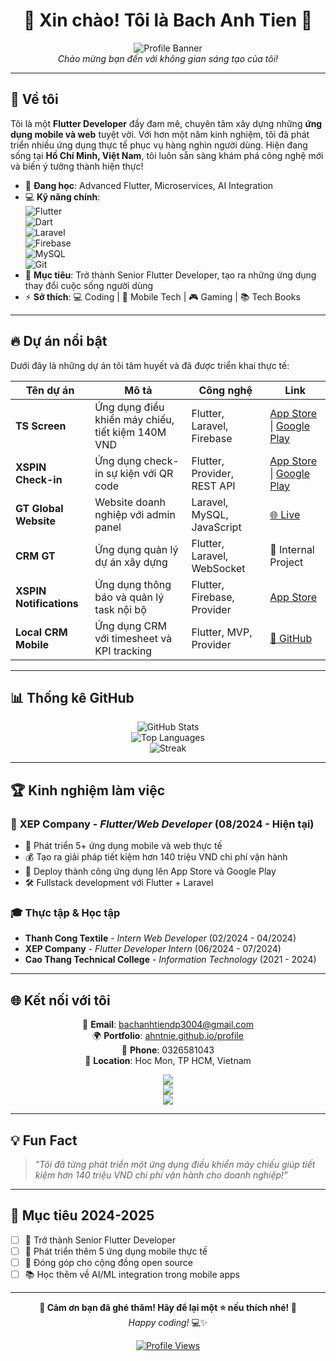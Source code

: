 <div align="center">

# 🌟 Xin chào! Tôi là Bach Anh Tien 🌟

![Profile Banner](https://via.placeholder.com/1200x300/52d3aa/FFFFFF?text=Flutter+Developer+%7C+Mobile+%26+Web+Solutions)  
*Chào mừng bạn đến với không gian sáng tạo của tôi!*

</div>

---

## 🚀 Về tôi  
Tôi là một **Flutter Developer** đầy đam mê, chuyên tâm xây dựng những **ứng dụng mobile và web** tuyệt vời. Với hơn một năm kinh nghiệm, tôi đã phát triển nhiều ứng dụng thực tế phục vụ hàng nghìn người dùng. Hiện đang sống tại **Hồ Chí Minh, Việt Nam**, tôi luôn sẵn sàng khám phá công nghệ mới và biến ý tưởng thành hiện thực!  

- 🌱 **Đang học**: Advanced Flutter, Microservices, AI Integration  
- 💻 **Kỹ năng chính**:  
  ![Flutter](https://img.shields.io/badge/Flutter-%2302569B.svg?style=for-the-badge&logo=Flutter&logoColor=white)  
  ![Dart](https://img.shields.io/badge/Dart-%230175C2.svg?style=for-the-badge&logo=dart&logoColor=white)  
  ![Laravel](https://img.shields.io/badge/Laravel-%23FF2D20.svg?style=for-the-badge&logo=laravel&logoColor=white)  
  ![Firebase](https://img.shields.io/badge/Firebase-%23039BE5.svg?style=for-the-badge&logo=firebase)  
  ![MySQL](https://img.shields.io/badge/MySQL-%2300f.svg?style=for-the-badge&logo=mysql&logoColor=white)  
  ![Git](https://img.shields.io/badge/Git-%23F05033.svg?style=for-the-badge&logo=git&logoColor=white)  
- 🎯 **Mục tiêu**: Trở thành Senior Flutter Developer, tạo ra những ứng dụng thay đổi cuộc sống người dùng  
- ⚡ **Sở thích**: 💻 Coding | 📱 Mobile Tech | 🎮 Gaming | 📚 Tech Books  

---

## 🔥 Dự án nổi bật  
Dưới đây là những dự án tôi tâm huyết và đã được triển khai thực tế:  

| Tên dự án                    | Mô tả                                           | Công nghệ                    | Link                                                                                        |
|------------------------------|-------------------------------------------------|------------------------------|----------------------------------------------------------------------------------------------|
| **TS Screen**                | Ứng dụng điều khiển máy chiếu, tiết kiệm 140M VND | Flutter, Laravel, Firebase  | [App Store](https://apps.apple.com/vn/app/ts-screen/id6745683551) \| [Google Play](https://play.google.com/store/apps/details?id=user.gtglobal.ts_screen) |
| **XSPIN Check-in**           | Ứng dụng check-in sự kiện với QR code          | Flutter, Provider, REST API | [App Store](https://apps.apple.com/vn/app/check-in-sự-kiện-xspin/id6736929748) \| [Google Play](https://play.google.com/store/apps/details?id=com.xspin.checkin) |
| **GT Global Website**        | Website doanh nghiệp với admin panel           | Laravel, MySQL, JavaScript  | [🌐 Live ](https://gtglobal.com.vn/)                                                   |
| **CRM GT**                   | Ứng dụng quản lý dự án xây dựng                | Flutter, Laravel, WebSocket | 🏢 Internal Project                                                                        |
| **XSPIN Notifications**      | Ứng dụng thông báo và quản lý task nội bộ      | Flutter, Firebase, Provider | [App Store](https://apps.apple.com/us/app/xspin-otifications/id6748840346)                |
| **Local CRM Mobile**         | Ứng dụng CRM với timesheet và KPI tracking     | Flutter, MVP, Provider      | [📱 GitHub](https://github.com/CHANQUOCLE/xspincrm)                                       |

---

## 📊 Thống kê GitHub  
<div align="center">

![GitHub Stats](https://github-readme-stats.vercel.app/api?username=ahntnie&show_icons=true&theme=dracula&hide_border=true)  
![Top Languages](https://github-readme-stats.vercel.app/api/top-langs/?username=ahntnie&layout=compact&theme=dracula&hide_border=true)  
![Streak](https://github-readme-streak-stats.herokuapp.com/?user=ahntnie&theme=dracula&hide_border=true)

</div>

---

## 🏆 Kinh nghiệm làm việc  

### 🏢 **XEP Company** - *Flutter/Web Developer* (08/2024 - Hiện tại)
- 🚀 Phát triển 5+ ứng dụng mobile và web thực tế
- 💰 Tạo ra giải pháp tiết kiệm hơn 140 triệu VND chi phí vận hành
- 📱 Deploy thành công ứng dụng lên App Store và Google Play
- 🛠️ Fullstack development với Flutter + Laravel

### 🎓 **Thực tập & Học tập**
- **Thanh Cong Textile** - *Intern Web Developer* (02/2024 - 04/2024)
- **XEP Company** - *Flutter Developer Intern* (06/2024 - 07/2024)
- **Cao Thang Technical College** - *Information Technology* (2021 - 2024)

---

## 🌐 Kết nối với tôi  
<div align="center">

📧 **Email**: bachanhtiendp3004@gmail.com  
🌍 **Portfolio**: [ahntnie.github.io/profile](https://ahntnie.github.io/profile/)  
📱 **Phone**: 0326581043  
📍 **Location**: Hoc Mon, TP HCM, Vietnam  

<a href="mailto:bachanhtiendp3004@gmail.com"><img src="https://img.shields.io/badge/Email-Me!-red?style=for-the-badge&logo=gmail"></a>  
<a href="https://ahntnie.github.io/profile/"><img src="https://img.shields.io/badge/Portfolio-Visit-blue?style=for-the-badge&logo=google-chrome"></a>  
<a href="https://github.com/ahntnie"><img src="https://img.shields.io/badge/GitHub-Follow-black?style=for-the-badge&logo=github"></a>

</div>

---

## 💡 Fun Fact  
> *"Tôi đã từng phát triển một ứng dụng điều khiển máy chiếu giúp tiết kiệm hơn 140 triệu VND chi phí vận hành cho doanh nghiệp!"*  

---

## 🎯 Mục tiêu 2024-2025  
- [ ] 🚀 Trở thành Senior Flutter Developer  
- [ ] 📱 Phát triển thêm 5 ứng dụng mobile thực tế  
- [ ] 🌟 Đóng góp cho cộng đồng open source  
- [ ] 📚 Học thêm về AI/ML integration trong mobile apps  

---

<div align="center">

**🌟 Cảm ơn bạn đã ghé thăm! Hãy để lại một ⭐ nếu thích nhé! 🌟**  
*Happy coding!* 💻✨  

[![Profile Views](https://komarev.com/ghpvc/?username=ahntnie&color=52d3aa&style=for-the-badge)](https://github.com/ahntnie)

</div>
